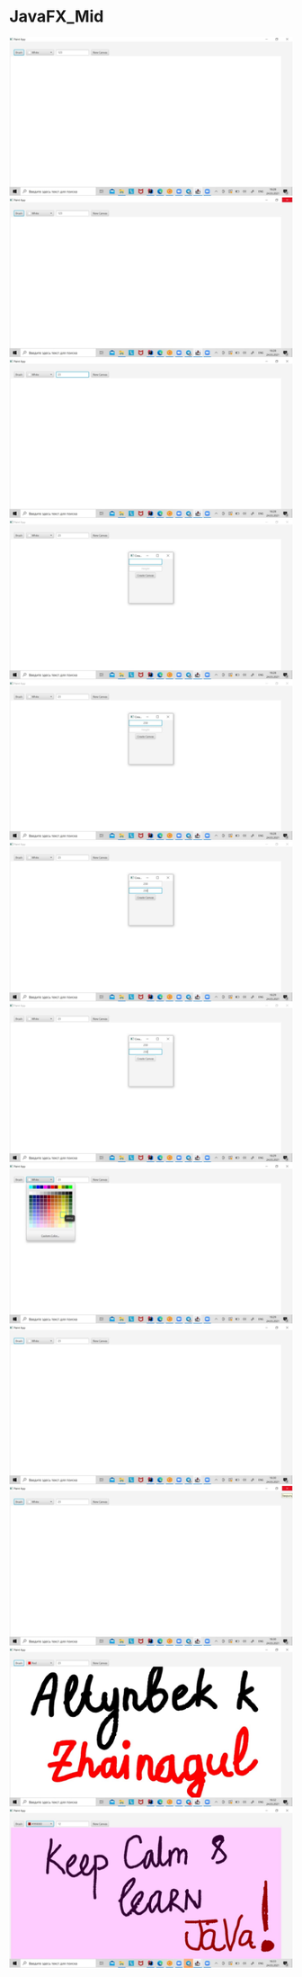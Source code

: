 # JavaFX_Mid

<img src="/Screenshots/1.jpg" alt="1"/>
<img src="/Screenshots/2.jpg" alt="1"/>
<img src="/Screenshots/3.jpg" alt="1"/>
<img src="/Screenshots/4.jpg" alt="1"/>
<img src="/Screenshots/5.jpg" alt="1"/>
<img src="/Screenshots/6.jpg" alt="1"/>
<img src="/Screenshots/7.jpg" alt="1"/>
<img src="/Screenshots/8.jpg" alt="1"/>
<img src="/Screenshots/9.jpg" alt="1"/>
<img src="/Screenshots/10.jpg" alt="1"/>
<img src="/Screenshots/11.jpg" alt="1"/>
<img src="/Screenshots/12.jpg" alt="1"/>
